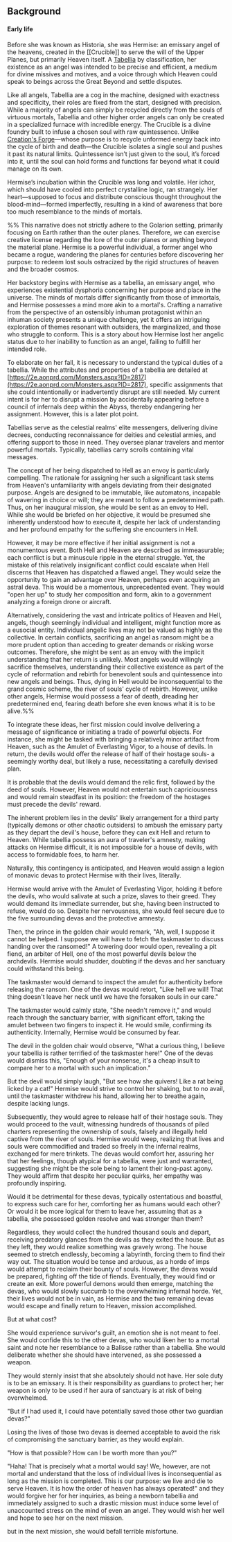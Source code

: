 ## Background 

#### Early life

Before she was known as Historia, she was Hermise: an emissary angel of the heavens, created in the [[Crucible]] to serve the will of the Upper Planes, but primarily Heaven itself. A [Tabellia](https://2e.aonprd.com/Monsters.aspx?ID=2817) by classification, her existence as an angel was intended to be precise and efficient, a medium for divine missives and motives, and a voice through which Heaven could speak to beings across the Great Beyond and settle disputes. 

Like all angels, Tabellia are a cog in the machine, designed with exactness and specificity, their roles are fixed from the start, designed with precision. While a majority of angels can simply be recycled directly from the souls of virtuous mortals, Tabellia and other higher order angels can only be created in a specialized furnace with incredible energy. The Crucible is a divine foundry built to infuse a chosen soul with raw quintessence. Unlike [Creation's Forge](https://pathfinderwiki.com/wiki/Creation's_Forge "Creation's Forge(https://pathfinderwiki.com/wiki/Creation's_Forge)")—whose purpose is to recycle unformed energy back into the cycle of birth and death—the Crucible isolates a single soul and pushes it past its natural limits. Quintessence isn’t just given to the soul, it’s forced into it, until the soul can hold forms and functions far beyond what it could manage on its own. 

Hermise’s incubation within the Crucible was long and volatile. Her ichor, which should have cooled into perfect crystalline logic, ran strangely. Her heart—supposed to focus and distribute conscious thought throughout the blood-mind—formed imperfectly, resulting in a kind of awareness that bore too much resemblance to the minds of mortals. 

%% 
This narrative does not strictly adhere to the Golarion setting, primarily focusing on Earth rather than the outer planes. Therefore, we can exercise creative license regarding the lore of the outer planes or anything beyond the material plane. Hermise is a powerful individual, a former angel who became a rogue, wandering the planes for centuries before discovering her purpose: to redeem lost souls ostracized by the rigid structures of heaven and the broader cosmos. 

Her backstory begins with Hermise as a tabellia, an emissary angel, who experiences existential dysphoria concerning her purpose and place in the universe. The minds of mortals differ significantly from those of immortals, and Hermise possesses a mind more akin to a mortal's. Crafting a narrative from the perspective of an ostensibly inhuman protagonist within an inhuman society presents a unique challenge, yet it offers an intriguing exploration of themes resonant with outsiders, the marginalized, and those who struggle to conform. This is a story about how Hermise lost her angelic status due to her inability to function as an angel, failing to fulfill her intended role.

To elaborate on her fall, it is necessary to understand the typical duties of a tabellia. While the attributes and properties of a tabellia are detailed at [https://2e.aonprd.com/Monsters.aspx?ID=2817](https://2e.aonprd.com/Monsters.aspx?ID=2817), specific assignments that she could intentionally or inadvertently disrupt are still needed. My current intent is for her to disrupt a mission by accidentally appearing before a council of infernals deep within the Abyss, thereby endangering her assignment. However, this is a later plot point.

Tabellias serve as the celestial realms' elite messengers, delivering divine decrees, conducting reconnaissance for deities and celestial armies, and offering support to those in need. They oversee planar travelers and mentor powerful mortals. Typically, tabellias carry scrolls containing vital messages.

The concept of her being dispatched to Hell as an envoy is particularly compelling. The rationale for assigning her such a significant task stems from Heaven's unfamiliarity with angels deviating from their designated purpose. Angels are designed to be immutable, like automatons, incapable of wavering in choice or will; they are meant to follow a predetermined path. Thus, on her inaugural mission, she would be sent as an envoy to Hell. While she would be briefed on her objective, it would be presumed she inherently understood how to execute it, despite her lack of understanding and her profound empathy for the suffering she encounters in Hell.

However, it may be more effective if her initial assignment is not a monumentous event. Both Hell and Heaven are described as immeasurable; each conflict is but a minuscule ripple in the eternal struggle. Yet, the mistake of this relatively insignificant conflict could escalate when Hell discerns that Heaven has dispatched a flawed angel. They would seize the opportunity to gain an advantage over Heaven, perhaps even acquiring an astral deva. This would be a momentous, unprecedented event. They would "open her up" to study her composition and form, akin to a government analyzing a foreign drone or aircraft.

Alternatively, considering the vast and intricate politics of Heaven and Hell, angels, though seemingly individual and intelligent, might function more as a eusocial entity. Individual angelic lives may not be valued as highly as the collective. In certain conflicts, sacrificing an angel as ransom might be a more prudent option than acceding to greater demands or risking worse outcomes. Therefore, she might be sent as an envoy with the implicit understanding that her return is unlikely. Most angels would willingly sacrifice themselves, understanding their collective existence as part of the cycle of reformation and rebirth for benevolent souls and quintessence into new angels and beings. Thus, dying in Hell would be inconsequential to the grand cosmic scheme, the river of souls' cycle of rebirth. However, unlike other angels, Hermise would possess a fear of death, dreading her predetermined end, fearing death before she even knows what it is to be alive.%%

To integrate these ideas, her first mission could involve delivering a message of significance or initiating a trade of powerful objects. For instance, she might be tasked with bringing a relatively minor artifact from Heaven, such as the Amulet of Everlasting Vigor, to a house of devils. In return, the devils would offer the release of half of their hostage souls- a seemingly worthy deal, but likely a ruse, necessitating a carefully devised plan.

It is probable that the devils would demand the relic first, followed by the deed of souls. However, Heaven would not entertain such capriciousness and would remain steadfast in its position: the freedom of the hostages must precede the devils' reward.

The inherent problem lies in the devils' likely arrangement for a third party (typically demons or other chaotic outsiders) to ambush the emissary party as they depart the devil's house, before they can exit Hell and return to Heaven. While tabellia possess an aura of traveler's amnesty, making attacks on Hermise difficult, it is not impossible for a house of devils, with access to formidable foes, to harm her.

Naturally, this contingency is anticipated, and Heaven would assign a legion of monavic devas to protect Hermise with their lives, literally.

Hermise would arrive with the Amulet of Everlasting Vigor, holding it before the devils, who would salivate at such a prize, slaves to their greed. They would demand its immediate surrender, but she, having been instructed to refuse, would do so. Despite her nervousness, she would feel secure due to the five surrounding devas and the protective amnesty.

Then, the prince in the golden chair would remark, "Ah, well, I suppose it cannot be helped. I suppose we will have to fetch the taskmaster to discuss handing over the ransomed!" A towering door would open, revealing a pit fiend, an arbiter of Hell, one of the most powerful devils below the archdevils. Hermise would shudder, doubting if the devas and her sanctuary could withstand this being.

The taskmaster would demand to inspect the amulet for authenticity before releasing the ransom. One of the devas would retort, "Like hell we will! That thing doesn't leave her neck until we have the forsaken souls in our care."

The taskmaster would calmly state, "She needn't remove it," and would reach through the sanctuary barrier, with significant effort, taking the amulet between two fingers to inspect it. He would smile, confirming its authenticity. Internally, Hermise would be consumed by fear.

The devil in the golden chair would observe, "What a curious thing, I believe your tabellia is rather terrified of the taskmaster here!" One of the devas would dismiss this, "Enough of your nonsense, it's a cheap insult to compare her to a mortal with such an implication."

But the devil would simply laugh, "But see how she quivers! Like a rat being licked by a cat!" Hermise would strive to control her shaking, but to no avail, until the taskmaster withdrew his hand, allowing her to breathe again, despite lacking lungs.

Subsequently, they would agree to release half of their hostage souls. They would proceed to the vault, witnessing hundreds of thousands of piled charters representing the ownership of souls, falsely and illegally held captive from the river of souls. Hermise would weep, realizing that lives and souls were commodified and traded so freely in the infernal realms, exchanged for mere trinkets. The devas would comfort her, assuring her that her feelings, though atypical for a tabellia, were just and warranted, suggesting she might be the sole being to lament their long-past agony. They would affirm that despite her peculiar quirks, her empathy was profoundly inspiring.

Would it be detrimental for these devas, typically ostentatious and boastful, to express such care for her, comforting her as humans would each other? Or would it be more logical for them to leave her, assuming that as a tabellia, she possessed golden resolve and was stronger than them?

Regardless, they would collect the hundred thousand souls and depart, receiving predatory glances from the devils as they exited the house. But as they left, they would realize something was gravely wrong. The house seemed to stretch endlessly, becoming a labyrinth, forcing them to find their way out. The situation would be tense and arduous, as a horde of imps would attempt to reclaim their bounty of souls. However, the devas would be prepared, fighting off the tide of fiends. Eventually, they would find or create an exit. More powerful demons would then emerge, matching the devas, who would slowly succumb to the overwhelming infernal horde. Yet, their lives would not be in vain, as Hermise and the two remaining devas would escape and finally return to Heaven, mission accomplished.

But at what cost?

She would experience survivor's guilt, an emotion she is not meant to feel. She would confide this to the other devas, who would liken her to a mortal saint and note her resemblance to a Balisse rather than a tabellia. She would deliberate whether she should have intervened, as she possessed a weapon.

They would sternly insist that she absolutely should not have. Her sole duty is to be an emissary. It is their responsibility as guardians to protect her; her weapon is only to be used if her aura of sanctuary is at risk of being overwhelmed.

"But if I had used it, I could have potentially saved those other two guardian devas?"

Losing the lives of those two devas is deemed acceptable to avoid the risk of compromising the sanctuary barrier, as they would explain.

"How is that possible? How can I be worth more than you?"

"Haha! That is precisely what a mortal would say! We, however, are not mortal and understand that the loss of individual lives is inconsequential as long as the mission is completed. This is our purpose: we live and die to serve Heaven. It is how the order of heaven has always operated!" and they would forgive her for her inquiries, as being a newborn tabellia and immediately assigned to such a drastic mission must induce some level of unaccounted stress on the mind of even an angel. They would wish her well and hope to see her on the next mission.

but in the next mission, she would befall terrible misfortune. 

